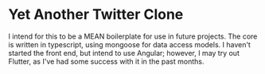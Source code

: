 # Yet Another Twitter Clone

I intend for this to be a MEAN boilerplate for use in future projects. The core is written in typescript, using mongoose for data access models. I haven't started the front end, but intend to use Angular; however, I may try out Flutter, as I've had some success with it in the past months.
